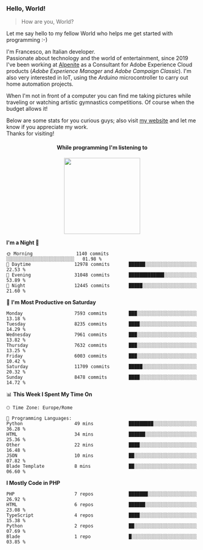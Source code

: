 ### Hello, World!

> How are you, World?

Let me say hello to my fellow World who helps me get started with programming :-)

I'm Francesco, an Italian developer.  
Passionate about technology and the world of entertainment, since 2019 I've been working at [Alpenite](https://www.alpenite.com) as a Consultant for Adobe Experience Cloud products (*Adobe Experience Manager* and *Adobe Campaign Classic*). I'm also very interested in IoT, using the *Arduino* microcontroller to carry out home automation projects.

When I'm not in front of a computer you can find me taking pictures while traveling or watching artistic gymnastics competitions. Of course when the budget allows it!

Below are some stats for you curious guys; also visit [my website](https://www.francescorega.eu) and let me know if you appreciate my work.  
Thanks for visiting!

<div align="center">
  <h4>While programming I'm listening to</h4>
  <a href="https://apps.francescorega.eu/now-playing/11147232609" target="_blank"><img src="https://apps.francescorega.eu/now-playing/11147232609" width="200"></a>
</div>

<!--START_SECTION:waka-->
**I'm a Night 🦉** 

```text
🌞 Morning                1140 commits        ░░░░░░░░░░░░░░░░░░░░░░░░░   01.98 % 
🌆 Daytime                12978 commits       ██████░░░░░░░░░░░░░░░░░░░   22.53 % 
🌃 Evening                31048 commits       █████████████░░░░░░░░░░░░   53.89 % 
🌙 Night                  12445 commits       █████░░░░░░░░░░░░░░░░░░░░   21.60 % 
```
📅 **I'm Most Productive on Saturday** 

```text
Monday                   7593 commits        ███░░░░░░░░░░░░░░░░░░░░░░   13.18 % 
Tuesday                  8235 commits        ████░░░░░░░░░░░░░░░░░░░░░   14.29 % 
Wednesday                7961 commits        ███░░░░░░░░░░░░░░░░░░░░░░   13.82 % 
Thursday                 7632 commits        ███░░░░░░░░░░░░░░░░░░░░░░   13.25 % 
Friday                   6003 commits        ███░░░░░░░░░░░░░░░░░░░░░░   10.42 % 
Saturday                 11709 commits       █████░░░░░░░░░░░░░░░░░░░░   20.32 % 
Sunday                   8478 commits        ████░░░░░░░░░░░░░░░░░░░░░   14.72 % 
```


📊 **This Week I Spent My Time On** 

```text
🕑︎ Time Zone: Europe/Rome

💬 Programming Languages: 
Python                   49 mins             █████████░░░░░░░░░░░░░░░░   36.28 % 
HTML                     34 mins             ██████░░░░░░░░░░░░░░░░░░░   25.36 % 
Other                    22 mins             ████░░░░░░░░░░░░░░░░░░░░░   16.48 % 
JSON                     10 mins             ██░░░░░░░░░░░░░░░░░░░░░░░   07.82 % 
Blade Template           8 mins              ██░░░░░░░░░░░░░░░░░░░░░░░   06.60 % 
```

**I Mostly Code in PHP** 

```text
PHP                      7 repos             ███████░░░░░░░░░░░░░░░░░░   26.92 % 
HTML                     6 repos             ██████░░░░░░░░░░░░░░░░░░░   23.08 % 
TypeScript               4 repos             ████░░░░░░░░░░░░░░░░░░░░░   15.38 % 
Python                   2 repos             ██░░░░░░░░░░░░░░░░░░░░░░░   07.69 % 
Blade                    1 repo              █░░░░░░░░░░░░░░░░░░░░░░░░   03.85 % 
```




<!--END_SECTION:waka-->
